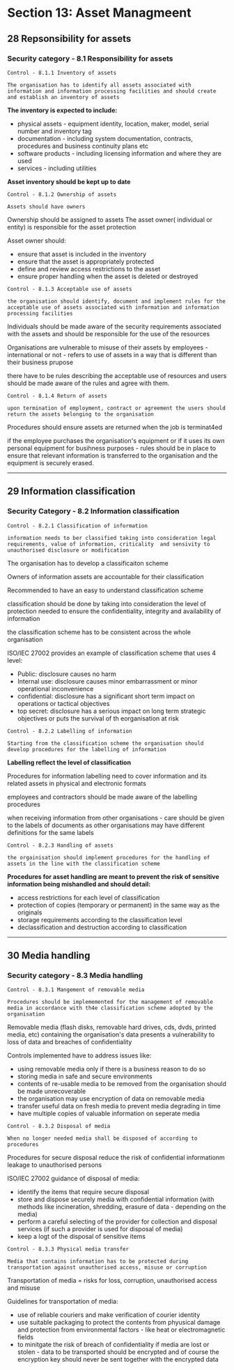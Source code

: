 # Section 13: Asset Managmeent

## 28 Repsonsibility for assets

### Security category - 8.1 Responsibility for assets

```
Control - 8.1.1 Inventory of assets

The organisation has to identify all assets associated with information and information processing facilities and should create and establish an inventory of assets
```

**The inventory is expected to include:**
- physical assets - equipment identity, location, maker, model, serial number and inventory tag
- documentation - including system documentation, contracts, procedures and business continuity plans etc
- software products - including licensing information and where they are used
- services - including utilities

**Asset inventory should be kept up to date**


```
Control - 8.1.2 Ownership of assets

Assets should have owners
```

Ownership should be assigned to assets
The asset owner( individual or entity) is responsible for the asset protection

Asset owner should:
- ensure that asset is included in the inventory
- ensure that the asset is appropriately protected
- define and review access restrictions to the asset
- ensure proper handling when the asset is deleted or destroyed


```
Control - 8.1.3 Acceptable use of assets

the organisation should identify, document and implement rules for the acceptable use of assets associated with information and information processing facilities
```

Individuals should be made aware of the security requirements associated with the assets and should be responsible for the use of the resources

Organisations are vulnerable to misuse of their assets by employees - international or not - refers to use of assets in a way that is different than their business prupose

there have to be rules describing the acceptable use of resources and users should be made aware of the rules and agree with them.

```
Control - 8.1.4 Return of assets

upon termination of employment, contract or agreement the users should return the assets belonging to the organisation
```

Procedures should ensure assets are returned when the job is terminat4ed

if the employee purchases the organisation's equipment or if it uses its own personal equipment for busihness purposes - rules should be in place to ensure that relevant information is transferred to the organisation and the equipment is securely erased.


---

## 29 Information classification

### Security Category - 8.2 Information classification

```
Control - 8.2.1 Classification of information

information needs to ber classified taking into consideration legal requirements, value of information, criticality  and sensivity to unauthorised disclosure or modification
```

The organisation has to develop a classificaiton scheme

Owners of information assets are accountable for their classification

Recommended to have an easy to understand classification scheme

classification should be done by taking into consideration the level of protection needed to ensure the confidentiality, integrity and availability of information

the classification scheme has to be consistent across the whole organisation


ISO/IEC 27002 provides an example of classification scheme that uses 4 level:

- Public: disclosure causes no harm
- Internal use: disclosure causes minor embarrassment or minor operational inconvenience
- confidential: disclosure has a significant short term impact on operations or tactical objectives
- top secret: disclosure has a serious impact on long term strategic objectives or puts the survival of th eorganisation at risk


```
Control - 8.2.2 Labelling of information

Starting from the classification scheme the organisation should develop procedures for the labelling of information
```

**Labelling reflect the level of classification**

Procedures for information labelling need to cover information and its related assets in physical and electronic formats

employees and contractors should be made aware of the labelling procedures

when receiving information from other organisations - care should be given to the labels of documents as other organisations may have different definitions for the same labels

```
Control - 8.2.3 Handling of assets

the orgainisation should implement procedures for the handling of assets in the line with the classification scheme
```

**Procedures for asset handling are meant to prevent the risk of sensitive information being mishandled and should detail:**

- access restrictions for each level of classification
- protection of copies (temporary or permanent) in the same way as the originals
- storage requirements according to the classification level
- declassification and destruction according to classification


---

## 30 Media handling

### Security category - 8.3 Media handling

```
Control - 8.3.1 Mangement of removable media

Procedures should be implememented for the management of removable media in accordance with th4e classification scheme adopted by the organisation
```

Removable media (flash disks, removable hard drives, cds, dvds, printed media, etc) containing the organisation's data presents a vulnerability to loss of data and breaches of confidentiality

Controls implemented have to address issues like:
- using removable media only if there is a business reason to do so
- storing media in safe and secure environments
- contents of re-usable media to be removed from the organisation should be made unrecoverable
- the organisation may use encryption of data on removable media
- transfer useful data on fresh media to prevent media degrading in time
- have multiple copies of valuable information on seperate media


```
Control - 8.3.2 Disposal of media

When no longer needed media shall be disposed of according to procedures
```

Procedures for secure disposal reduce the risk of confidential informationm leakage to unauthorised persons

ISO/IEC 27002 guidance of disposal of media:
- identify the items that require secure disposal
- store and dispose securely media with confidential information (with methods like incineration, shredding, erasure of data - depending on the media)
- perform a careful selecting of the provider for collection and disposal services (if such a provider is used for disposal of media)
- keep a logt of the disposal of sensitive items


```
Control - 8.3.3 Physical media transfer

Media that contains information has to be protected during transportation against unauthorised access, misuse or corruption
```

Transportation of media = risks for loss, corruption, unauthorised access and misuse

Guidelines for transportation of media:
- use of reliable couriers and make verification of courier identity
- use suitable packaging to protect the contents from phyusical damage and protection from environmental factors - like heat or electromagnetic fields
- to minitgate the risk of breach of confidentiality if media are lost or stolen - data to be transported should be encrypted and of course the encryption key should never be sent together with the encrypted data